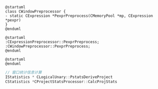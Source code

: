```plantuml
@startuml
class CWindowPreprocessor {
- static CExpression *PexprPreprocess(CMemoryPool *mp, CExpression *pexpr)
}
@enduml
```

```plantuml
@startuml
:CExpressionPreprocessor::PexprPreprocess;
:CWindowPreprocessor::PexprPreprocess;
@enduml
```

```plantuml
@startuml
@enduml
```

```C++
// 窗口统计信息计算
IStatistics * CLogicalUnary::PstatsDeriveProject
CStatistics *CProjectStatsProcessor::CalcProjStats
```


